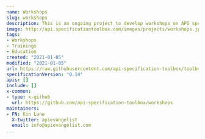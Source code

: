 ```yaml
---
name: Workshops
slug: workshops
description: This is an ongoing project to develop workshops on API specifications, helping provide education for the community. The goal is to help aggregate and drive workshops from a variety of providers, and organize them into a single calendar that can be drive as part of this toolbox website. If you want to get
image: http://api.specificationtoolbox.com/images/projects/workshops.jpg
tags:
- Workshops
- Trainings
- Education
created: "2021-01-05"
modified: "2021-01-05"
url: https://raw.githubusercontent.com/api-specification-toolbox/toolbox/main/_projects/workshops.md
specificationVersion: "0.14"
apis: []
include: []
x-common:
- type: x-github
  url: https://github.com/api-specification-toolbox/workshops
maintainers:
- FN: Kin Lane
  X-twitter: apievangelist
  email: info@apievangelist.com    
...
```

